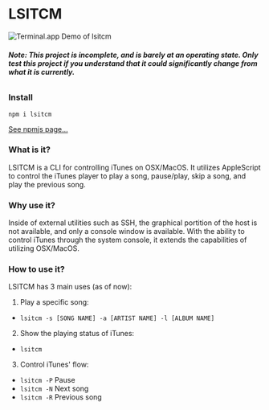 # LSITCM

![Terminal.app Demo of lsitcm](https://s22.postimg.cc/jinq68mtt/demo.png)

###### **Note: This project is incomplete, and is barely at an operating state. Only test this project if you understand that it could significantly change from what it is currently.**

### Install
`npm i lsitcm`

[See npmjs page...](https://www.npmjs.com/package/lsitcm)

### What is it?

LSITCM is a CLI for controlling iTunes on OSX/MacOS. It utilizes AppleScript to control the iTunes player to play a song, pause/play, skip a song, and play the previous song.

### Why use it?

Inside of external utilities such as SSH, the graphical portition of the host is not available, and only a console window is available. With the ability to control iTunes through the system console, it extends the capabilities of utilizing OSX/MacOS.

### How to use it?

LSITCM has 3 main uses (as of now):
1. Play a specific song:
  - `lsitcm -s [SONG NAME] -a [ARTIST NAME] -l [ALBUM NAME]`
2. Show the playing status of iTunes:
  - `lsitcm`
3. Control iTunes' flow:
  - `lsitcm -P` Pause
  - `lsitcm -N` Next song
  - `lsitcm -R` Previous song
